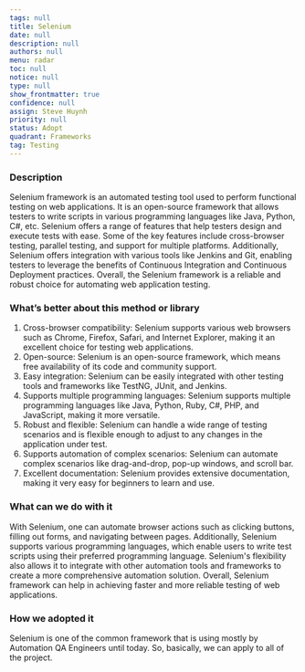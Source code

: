 ```yaml
---
tags: null
title: Selenium
date: null
description: null
authors: null
menu: radar
toc: null
notice: null
type: null
show_frontmatter: true
confidence: null
assign: Steve Huynh
priority: null
status: Adopt
quadrant: Frameworks
tag: Testing
---
```


<!-- table_of_contents 6cb6c9dc-f19c-42b1-9295-a24009915029 -->

### Description

Selenium framework is an automated testing tool used to perform functional testing on web applications. It is an open-source framework that allows testers to write scripts in various programming languages like Java, Python, C#, etc. Selenium offers a range of features that help testers design and execute tests with ease. Some of the key features include cross-browser testing, parallel testing, and support for multiple platforms. Additionally, Selenium offers integration with various tools like Jenkins and Git, enabling testers to leverage the benefits of Continuous Integration and Continuous Deployment practices. Overall, the Selenium framework is a reliable and robust choice for automating web application testing.

### What’s better about this method or library

1. Cross-browser compatibility: Selenium supports various web browsers such as Chrome, Firefox, Safari, and Internet Explorer, making it an excellent choice for testing web applications.
1. Open-source: Selenium is an open-source framework, which means free availability of its code and community support.
1. Easy integration: Selenium can be easily integrated with other testing tools and frameworks like TestNG, JUnit, and Jenkins.
1. Supports multiple programming languages: Selenium supports multiple programming languages like Java, Python, Ruby, C#, PHP, and JavaScript, making it more versatile.
1. Robust and flexible: Selenium can handle a wide range of testing scenarios and is flexible enough to adjust to any changes in the application under test.
1. Supports automation of complex scenarios: Selenium can automate complex scenarios like drag-and-drop, pop-up windows, and scroll bar.
1. Excellent documentation: Selenium provides extensive documentation, making it very easy for beginners to learn and use.

### What can we do with it

With Selenium, one can automate browser actions such as clicking buttons, filling out forms, and navigating between pages. Additionally, Selenium supports various programming languages, which enable users to write test scripts using their preferred programming language. Selenium's flexibility also allows it to integrate with other automation tools and frameworks to create a more comprehensive automation solution. Overall, Selenium framework can help in achieving faster and more reliable testing of web applications.

### How we adopted it

Selenium is one of the common framework that is using mostly by Automation QA Engineers until today. So, basically, we can apply to all of the project.

<!-- child_database 8727a7bb-297a-424a-90c4-abd86d2ac453 -->
